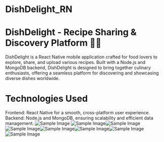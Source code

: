 # DishDelight_RN

# DishDelight - Recipe Sharing & Discovery Platform 🍲📱
 DishDelight is a React Native mobile application crafted for food lovers to explore, share, and upload various recipes. Built with a Node.js and MongoDB backend, DishDelight is designed to bring together culinary enthusiasts, offering a seamless platform for discovering and showcasing diverse dishes worldwide.

# Technologies Used

Frontend: React Native for a smooth, cross-platform user experience.
Backend: Node.js and MongoDB, ensuring scalability and efficient data management.
![Sample Image](SplashScreen.png)
![Sample Image](SignIn.png)![Sample Image](SignUp.png)![Sample Image](ForgotPassword.png)![Sample Image](HomeScreen.png)![Sample Image](DecriptionScreen.png)![Sample Image](DeepLinking.png)![Sample Image](Profile.png)
